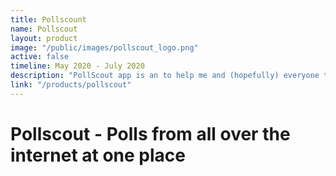 ```yaml
---
title: Pollscount
name: Pollscout
layout: product
image: "/public/images/pollscout_logo.png"
active: false
timeline: May 2020 - July 2020
description: "PollScout app is an to help me and (hopefully) everyone to bookmark interesting polls and make them discoverable"
link: "/products/pollscout"
---
```


# Pollscout - Polls from all over the internet at one place